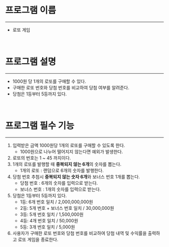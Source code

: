 # 프로그램 이름

---
- 로또 게임

<br>

# 프로그램 설명

---


- 1000원 당 1개의 로또를 구매할 수 있다.
- 구매한 로또 번호와 당첨 번호를 비교하여 당첨 여부를 알려준다.
- 당첨은 1등부터 5등까지 있다.

<br>

# 프로그램 필수 기능

---


1. 입력받은 금액 1000원당 1개의 로또를 구매할 수 있도록 한다.
    - 1000원으로 나누어 떨어지지 않는다면 예외가 발생한다.
2. 로또의 번호는 1 ~ 45 까지이다.
3. 1개의 로또를 발행할 때 **중복되지 않는 6개**의 숫자를 뽑는다.
    - 1개의 로또 :  랜덤으로 6개의 숫자를 발행한다.
4. 당첨 번호 추첨시 **중복되지 않는 숫자 6개**와 보너스 번호 1개를 뽑는다.
    - 당첨 번호 : 6개의 숫자를 입력으로 받는다.
    - 보너스 번호 : 1개의 숫자를 입력으로 받는다.
5. 당첨은 1등부터 5등까지 있다.
    - 1등: 6개 번호 일치 / 2,000,000,000원
    - 2등: 5개 번호 + 보너스 번호 일치 / 30,000,000원
    - 3등: 5개 번호 일치 / 1,500,000원
    - 4등: 4개 번호 일치 / 50,000원
    - 5등: 3개 번호 일치 / 5,000원
6. 사용자가 구매한 로또 번호와 당첨 번호를 비교하여 당첨 내역 및 수익률을 출력하고 로또 게임을 종료한다.